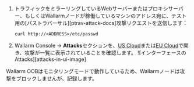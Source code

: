 1. トラフィックをミラーリングしているWebサーバーまたはプロキシサーバー、もしくはWallarmノードが稼働しているマシンのアドレス宛に、テスト用の[パストラバーサル][ptrav-attack-docs]攻撃リクエストを送信します：

    ```
    curl http://<ADDRESS>/etc/passwd
    ```
2. Wallarm Console → **Attacks**セクションを、[US Cloud](https://us1.my.wallarm.com/attacks)または[EU Cloud](https://my.wallarm.com/attacks)で開き、攻撃が一覧に表示されていることを確認します。
    ![インターフェースのAttacks][attacks-in-ui-image]

Wallarm OOBはモニタリングモードで動作しているため、Wallarmノードは攻撃をブロックしませんが、記録します。